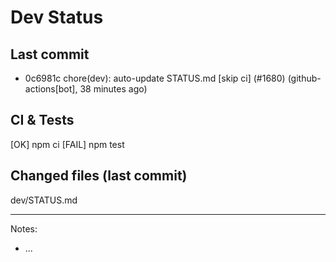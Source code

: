 # Dev Status

## Last commit
- 0c6981c chore(dev): auto-update STATUS.md [skip ci] (#1680) (github-actions[bot], 38 minutes ago)
## CI & Tests
[OK] npm ci
[FAIL] npm test

## Changed files (last commit)
dev/STATUS.md

---
Notes:
- ...
